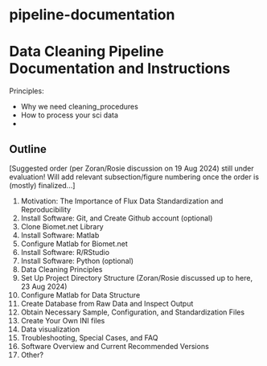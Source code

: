 # pipeline-documentation

# Data Cleaning Pipeline Documentation and Instructions

Principles:
-	Why we need cleaning_procedures
-	How to process your sci data
-	

## Outline

[Suggested order (per Zoran/Rosie discussion on 19 Aug 2024) still under evaluation! Will add relevant subsection/figure numbering once the order is (mostly) finalized...]

1. Motivation: The Importance of Flux Data Standardization and Reproducibility 
2. Install Software: Git, and Create Github account (optional)
3. Clone Biomet.net Library
4. Install Software: Matlab
5. Configure Matlab for Biomet.net
6. Install Software: R/RStudio
7. Install Software: Python (optional)
8. Data Cleaning Principles
9. Set Up Project Directory Structure (Zoran/Rosie discussed up to here, 23 Aug 2024)
10. Configure Matlab for Data Structure
11. Create Database from Raw Data and Inspect Output
12. Obtain Necessary Sample, Configuration, and Standardization Files
13. Create Your Own INI files
14. Data visualization
15. Troubleshooting, Special Cases, and FAQ
16. Software Overview and Current Recommended Versions
17. Other?


